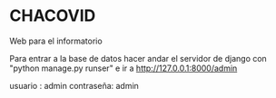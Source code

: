 # CHACOVID
Web para el informatorio

Para entrar a la base de datos hacer andar el servidor de django con  "python manage.py runser" e ir a http://127.0.0.1:8000/admin

usuario : admin 
contraseña: admin
